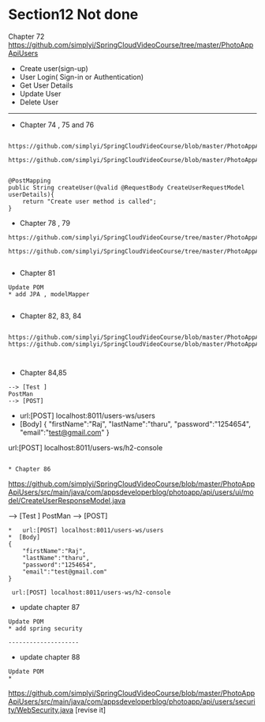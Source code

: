 # Section12 Not done

Chapter 72
https://github.com/simplyi/SpringCloudVideoCourse/tree/master/PhotoAppApiUsers
* Create user(sign-up)
* User Login( Sign-in or Authentication)
* Get User Details
* Update User
* Delete User

---------------------------

* Chapter 74 , 75 and 76 
```

https://github.com/simplyi/SpringCloudVideoCourse/blob/master/PhotoAppApiUsers/src/main/java/com/appsdeveloperblog/photoapp/api/users/ui/model/CreateUserRequestModel.java

https://github.com/simplyi/SpringCloudVideoCourse/blob/master/PhotoAppApiUsers/src/main/java/com/appsdeveloperblog/photoapp/api/users/ui/controllers/UsersController.java


@PostMapping
public String createUser(@valid @RequestBody CreateUserRequestModel userDetails){
    return "Create user method is called";
}

```
* Chapter 78 , 79 

```
https://github.com/simplyi/SpringCloudVideoCourse/tree/master/PhotoAppApiUsers/src/main/java/com/appsdeveloperblog/photoapp/api/users/shared

https://github.com/simplyi/SpringCloudVideoCourse/tree/master/PhotoAppApiUsers/src/main/java/com/appsdeveloperblog/photoapp/api/users/service


```
* Chapter 81

```
Update POM 
* add JPA , modelMapper


```
* Chapter 82, 83, 84

```

https://github.com/simplyi/SpringCloudVideoCourse/blob/master/PhotoAppApiUsers/src/main/java/com/appsdeveloperblog/photoapp/api/users/data/UserEntity.java
https://github.com/simplyi/SpringCloudVideoCourse/blob/master/PhotoAppApiUsers/src/main/java/com/appsdeveloperblog/photoapp/api/users/data/UsersRepository.java



```
* Chapter 84,85

```
--> [Test ]
PostMan
--> [POST]

```
*   url:[POST] localhost:8011/users-ws/users
*  [Body]
{
    "firstName":"Raj",
    "lastName":"tharu",
    "password":"1254654",
    "email":"test@gmail.com"
}

 url:[POST] localhost:8011/users-ws/h2-console

```

* Chapter 86

```
https://github.com/simplyi/SpringCloudVideoCourse/blob/master/PhotoAppApiUsers/src/main/java/com/appsdeveloperblog/photoapp/api/users/ui/model/CreateUserResponseModel.java

--> [Test ]
PostMan
--> [POST]

```
*   url:[POST] localhost:8011/users-ws/users
*  [Body]
{
    "firstName":"Raj",
    "lastName":"tharu",
    "password":"1254654",
    "email":"test@gmail.com"
}

 url:[POST] localhost:8011/users-ws/h2-console

```
* update chapter 87
```
Update POM 
* add spring security

--------------------
```
* update chapter 88
```
Update POM 
* 

```
https://github.com/simplyi/SpringCloudVideoCourse/blob/master/PhotoAppApiUsers/src/main/java/com/appsdeveloperblog/photoapp/api/users/security/WebSecurity.java
[revise it]

```

